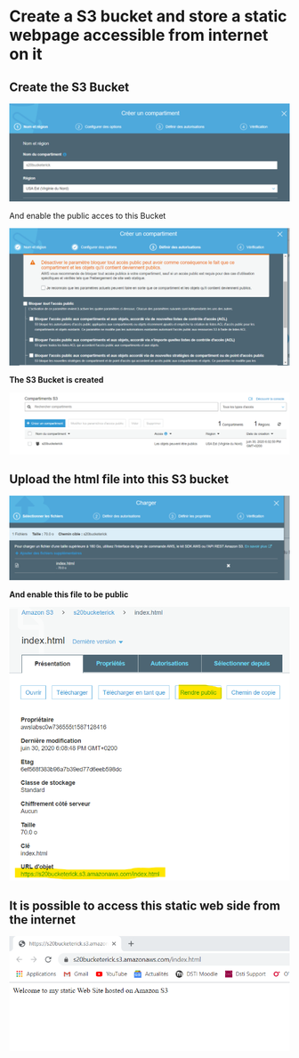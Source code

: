 # Create a S3 bucket and store a static webpage accessible from internet on it

## Create the S3 Bucket

![](.//media/image1.png)

And enable the public acces to this Bucket

![](.//media/image2.png)

**The S3 Bucket is created**

![](.//media/image3.png)

## Upload the html file into this S3 bucket

![](.//media/image4.png)

**And enable this file to be public**

![](.//media/image5.png)

## It is possible to access this static web side from the internet

![](.//media/image6.png)
